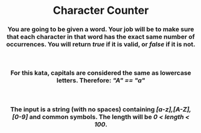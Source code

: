 <div align = "center">

# Character Counter

</div>

<div align = "center">

<h3>You are going to be given a word. Your job will be to make sure that each character in that word has the exact same number of occurrences. You will return <em>true</em> if it is valid, or <em>false</em> if it is not.</h3>

<br>

<h3>For this kata, capitals are considered the same as lowercase letters. Therefore: <em>"A" == "a"</em></h3>

<br>

<h3>The input is a string (with no spaces) containing <em>[a-z],[A-Z],[0-9]</em> and common symbols. The length will be <em>0 < length < 100</em>.</h3>

</div>
